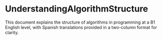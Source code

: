 # UnderstandingAlgorithmStructure
This document explains the structure of algorithms in programming at a B1 English level, with Spanish translations provided in a two-column format for clarity.
